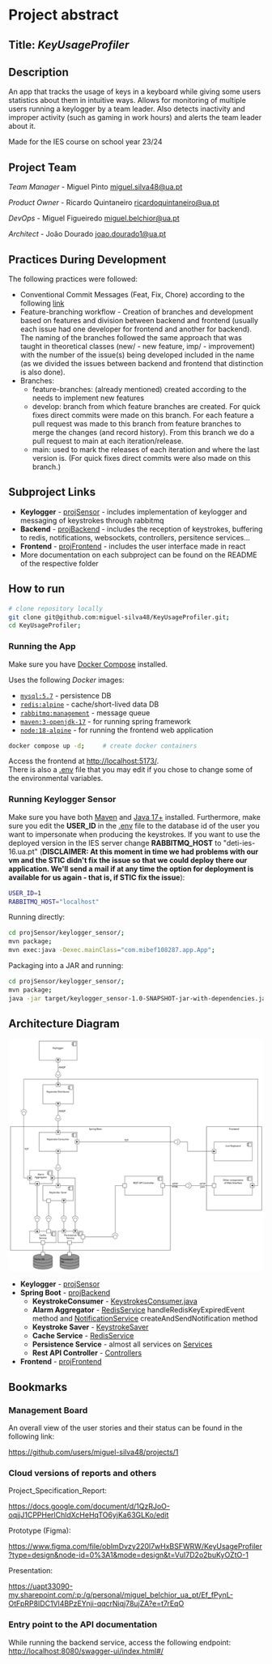 # Project abstract

## Title: *KeyUsageProfiler*

## Description

An app that tracks the usage of keys in a keyboard while giving some users statistics about them in intuitive ways.
Allows for monitoring of multiple users running a keylogger by a team leader. Also detects inactivity and improper activity (such as gaming in work hours) and alerts the team leader about it.

Made for the IES course on school year 23/24

## Project Team

*Team Manager* - Miguel Pinto <miguel.silva48@ua.pt>

*Product Owner* - Ricardo Quintaneiro <ricardoquintaneiro@ua.pt>

*DevOps* - Miguel Figueiredo <miguel.belchior@ua.pt>

*Architect* - João Dourado <joao.dourado1@ua.pt>

## Practices During Development
The following practices were followed:
- Conventional Commit Messages (Feat, Fix, Chore) according to the following [link](https://www.conventionalcommits.org/en/v1.0.0/#specification)
- Feature-branching workflow - Creation of branches and development based on features and division between backend and frontend (usually each issue had one developer for frontend and another for backend). The naming of the branches followed the same approach that was ​taught in theoretical classes (new/ - new feature, imp/ - improvement) with the number of the issue(s) being developed included in the name (as we divided the issues between backend and frontend that distinction is also done).
- Branches:
  - feature-branches: (already mentioned) created according to the needs to implement new features
  - develop: branch from which feature branches are created. For quick fixes direct commits were made on this branch. For each feature a pull request was made to this branch from feature branches to merge the changes (and record history). From this branch we do a pull request to main at each iteration/release. 
  - main: used to mark the releases of each iteration and where the last version is. (For quick fixes direct commits were also made on this branch.)

## Subproject Links
- **Keylogger** - [projSensor](projSensor/) - includes implementation of keylogger and messaging of keystrokes through rabbitmq
- **Backend** - [projBackend](projBackend/) - includes the reception of keystrokes, buffering to redis, notifications, websockets, controllers, persitence services...
- **Frontend** - [projFrontend](projFrontend/) - includes the user interface made in react
- More documentation on each subproject can be found on the README of the respective folder


## How to run

```bash
# clone repository locally
git clone git@github.com:miguel-silva48/KeyUsageProfiler.git; 
cd KeyUsageProfiler;
```

### Running the App

Make sure you have [Docker Compose](https://docs.docker.com/engine/install/) installed.

Uses the following *Docker* images:

- [`mysql:5.7`](https://hub.docker.com/layers/library/mysql/5.7/images/sha256-dab0a802b44617303694fb17d166501de279c3031ddeb28c56ecf7fcab5ef0da?context=explore) - persistence DB
- [`redis:alpine`](https://hub.docker.com/layers/library/redis/alpine/images/sha256-20d2c28fbf8ec97b9ad6eab187d6252b730bf16219c612b77897eb28bab3526f?context=explore) - cache/short-lived data DB
- [`rabbitmq:management`](https://hub.docker.com/layers/library/rabbitmq/management/images/sha256-4e1247e3ae79f16e74df87eea3070f71256e2d5ed770ef0a4bc3f55a30527a1b?context=explore) - message queue
- [`maven:3-openjdk-17`](https://hub.docker.com/layers/library/maven/3-openjdk-17/images/sha256-62e6a9e10fb57f3019adeea481339c999930e7363f2468d1f51a7c0be4bca26d?context=explore) - for running spring framework
- [`node:18-alpine`](https://hub.docker.com/layers/library/node/18-alpine/images/sha256-8842b060b01af71c082cee310b428a2d825e940d9fd9e450e05d726aea66a480?context=explore) - for running the frontend web application

```bash
docker compose up -d;     # create docker containers
```

Access the frontend at <http://localhost:5173/>. <br>
There is also a [.env](.env) file that you may edit if you chose to change some of the environmental variables.

### Running Keylogger Sensor

Make sure you have both [Maven](https://maven.apache.org/install.html) and [Java 17+](https://openjdk.org/install/) installed. Furthermore, make sure you edit the **USER_ID** in the [.env](projSensor/keylogger_sensor/.env) file to the database id of the user you want to impersonate when producing the keystrokes. If you want to use the deployed version in the IES server change **RABBITMQ_HOST** to "deti-ies-16.ua.pt" (**DISCLAIMER: At this moment in time we had problems with our vm and the STIC didn't fix the issue so that we could deploy there our application. We'll send a mail if at any time the option for deployment is available for us again - that is, if STIC fix the issue**):

```bash
USER_ID=1
RABBITMQ_HOST="localhost"
```

Running directly:

```bash
cd projSensor/keylogger_sensor/;
mvn package;
mvn exec:java -Dexec.mainClass="com.mibef108287.app.App";
```

Packaging into a JAR and running:

```bash
cd projSensor/keylogger_sensor/;
mvn package;
java -jar target/keylogger_sensor-1.0-SNAPSHOT-jar-with-dependencies.jar;
```

## Architecture Diagram

![Architecture Diagram](ArchitectureDiagram.png)

- **Keylogger** - [projSensor](projSensor/)
- **Spring Boot** - [projBackend](projBackend/)
  - **KeystrokeConsumer** - [KeystrokesConsumer.java](projBackend/src/main/java/com/ies2324/projBackend/consumer/KeystrokesConsumer.java)
  - **Alarm Aggregator** - [RedisService](projBackend/src/main/java/com/ies2324/projBackend/services/RedisService.java) handleRedisKeyExpiredEvent method and [NotificationService](projBackend/src/main/java/com/ies2324/projBackend/services/NotificationService.java) createAndSendNotification method
  - **Keystroke Saver** - [KeystrokeSaver](projBackend/src/main/java/com/ies2324/projBackend/services/KeystrokeSaver.java)
  - **Cache Service** - [RedisService](projBackend/src/main/java/com/ies2324/projBackend/services/RedisService.java)
  - **Persistence Service** - almost all services on [Services](projBackend/src/main/java/com/ies2324/projBackend/services)
  - **Rest API Controller** - [Controllers](projBackend/src/main/java/com/ies2324/projBackend/controllers)
- **Frontend** - [projFrontend](projFrontend/)

## Bookmarks

### Management Board

An overall view of the user stories and their status can be found in the following link:

<https://github.com/users/miguel-silva48/projects/1>

### Cloud versions of reports and others

Project_Specification_Report:

<https://docs.google.com/document/d/1QzRJoO-oqjjJ1CPPHerlChldXcHeHqTO6yjKa63GLKo/edit>

Prototype (Figma):

<https://www.figma.com/file/obImDvzy220l7wHxBSFWRW/KeyUsageProfiler?type=design&node-id=0%3A1&mode=design&t=VuI7D2o2buKyOZtO-1>

Presentation:

<https://uapt33090-my.sharepoint.com/:p:/g/personal/miguel_belchior_ua_pt/Ef_fPynL-OtFpRP8IDC1Vl4BPzEYnji-qqcrNiqj78ujZA?e=t7rEqO>

### Entry point to the API documentation

While running the backend service, access the following endpoint:
[http://localhost:8080/swagger-ui/index.html#/](http://localhost:8080/swagger-ui/index.html#/)
